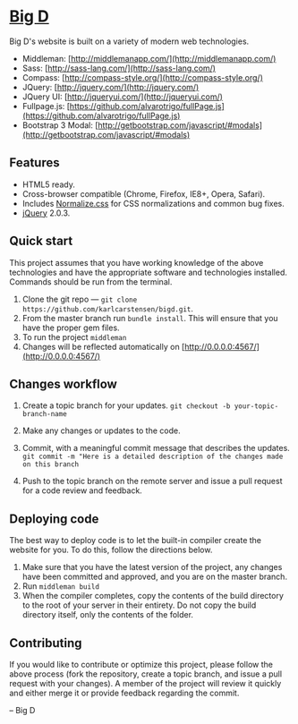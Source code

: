 # [Big D](http://bigdbarbecue.com)

Big D's website is built on a variety of modern web technologies.

* Middleman: [http://middlemanapp.com/](http://middlemanapp.com/)
* Sass: [http://sass-lang.com/](http://sass-lang.com/)
* Compass: [http://compass-style.org/](http://compass-style.org/)
* JQuery: [http://jquery.com/](http://jquery.com/)
* JQuery UI: [http://jqueryui.com/](http://jqueryui.com/)
* Fullpage.js: [https://github.com/alvarotrigo/fullPage.js](https://github.com/alvarotrigo/fullPage.js)
* Bootstrap 3 Modal: [http://getbootstrap.com/javascript/#modals](http://getbootstrap.com/javascript/#modals)

## Features

* HTML5 ready.
* Cross-browser compatible (Chrome, Firefox, IE8+, Opera, Safari).
* Includes [Normalize.css](http://necolas.github.com/normalize.css/) for CSS
  normalizations and common bug fixes.
* [jQuery](http://jquery.com/) 2.0.3.

## Quick start

This project assumes that you have working knowledge of the above technologies and have the appropriate software and technologies installed. Commands should be run from the terminal.

1. Clone the git repo — `git clone https://github.com/karlcarstensen/bigd.git`.
2. From the master branch run `bundle install`. This will ensure that you have the proper gem files.
3. To run the project `middleman`
4. Changes will be reflected automatically on [http://0.0.0.0:4567/](http://0.0.0.0:4567/)

## Changes workflow

1. Create a topic branch for your updates.
`git checkout -b your-topic-branch-name`

2. Make any changes or updates to the code.

3. Commit, with a meaningful commit message that describes the updates.
`git commit -m "Here is a detailed description of the changes made on this branch`

4. Push to the topic branch on the remote server and issue a pull request for a code review and feedback.

## Deploying code

The best way to deploy code is to let the built-in compiler create the website for you. To do this, follow the directions below.

1. Make sure that you have the latest version of the project, any changes have been committed and approved, and you are on the master branch.
2. Run `middleman build`
3. When the compiler completes, copy the contents of the build directory to the root of your server in their entirety. Do not copy the build directory itself, only the contents of the folder.

## Contributing

If you would like to contribute or optimize this project, please follow the above process (fork the repository, create a topic branch, and issue a pull request with your changes). A member of the project will review it quickly and either merge it or provide feedback regarding the commit.

– Big D
